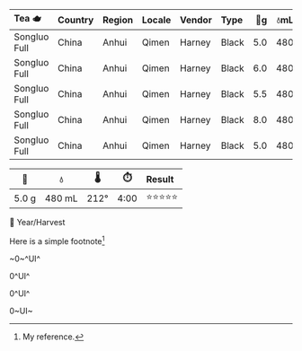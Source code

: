 | Tea 🫖 | Country | Region | Locale | Vendor | Type | 🍃g | 💧mL | 🌡°F | ⏱️ | Result | 
| :--- | :--- | :--- | :--- | :--- | :--- | ---: |  ---: |  ---: |  ---: | :--- |
| Songluo Full | China | Anhui | Qimen | Harney | Black | 5.0 | 480 | 212 | 4:00 | ⭐️⭐️⭐️⭐️ | 
| Songluo Full | China | Anhui | Qimen | Harney | Black | 6.0 | 480 | 212 | 4:30 | ⭐️⭐️ |
| Songluo Full | China | Anhui | Qimen | Harney | Black | 5.5 | 480 | 212 | 3:30 | ⭐️⭐️⭐️ |
| Songluo Full | China | Anhui | Qimen | Harney | Black | 8.0 | 480 | 200 | 3:00 | ⭐️⭐️ |
| Songluo Full | China | Anhui | Qimen | Harney | Black | 5.0 | 480 | 205 | 3:15 | ⭐️⭐️⭐️⭐️⭐️ |

| 🍃 | 💧 | 🌡 | ⏱️ | Result | 
| :---: |  :---: |  :---: | :---: | :--- |
| 5.0 g | 480 mL | 212° | 4:00 | ⭐️⭐️⭐️⭐️⭐️ | 

🌱
Year/Harvest

Here is a simple footnote[^1]  
[^1]: My reference.


~0~^UI^

0^UI^

0^UI^

0~UI~
